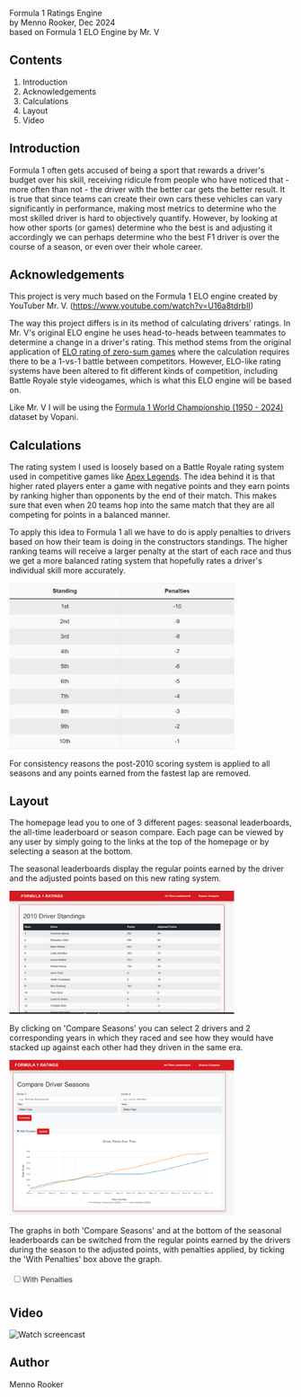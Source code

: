Formula 1 Ratings Engine  
by Menno Rooker, Dec 2024  
based on Formula 1 ELO Engine by Mr. V  

Contents
--------
1. Introduction
2. Acknowledgements
3. Calculations
4. Layout
5. Video


Introduction
------------

Formula 1 often gets accused of being a sport that rewards a driver's budget over his skill, receiving ridicule from people who have noticed that - more often than not - the driver with the better car gets the better result. It is true that since teams can create their own cars these vehicles can vary significantly in performance, making most metrics to determine who the most skilled driver is hard to objectively quantify. However, by looking at how other sports (or games) determine who the best is and adjusting it accordingly we can perhaps determine who the best F1 driver is over the course of a season, or even over their whole career.


Acknowledgements
----------------
This project is very much based on the Formula 1 ELO engine created by YouTuber Mr. V. (https://www.youtube.com/watch?v=U16a8tdrbII)

The way this project differs is in its method of calculating drivers' ratings. In Mr. V's original ELO engine he uses head-to-heads between teammates to determine a change in a driver's rating. This method stems from the original application of [ELO rating of zero-sum games](https://en.wikipedia.org/wiki/Elo_rating_system) where the calculation requires there to be a 1-vs-1 battle between competitors. However, ELO-like rating systems have been altered to fit different kinds of competition, including Battle Royale style videogames, which is what this ELO engine will be based on.

Like Mr. V I will be using the [Formula 1 World Championship (1950 - 2024) ](https://www.kaggle.com/datasets/rohanrao/formula-1-world-championship-1950-2020?resource=download) dataset by Vopani.


Calculations
------------

The rating system I used is loosely based on a Battle Royale rating system used in competitive games like [Apex Legends](https://help.ea.com/nl/help/apex-legends/apex-legends/apex-legends-ranked-mode/). The idea behind it is that higher rated players enter a game with negative points and they earn points by ranking higher than opponents by the end of their match. This makes sure that even when 20 teams hop into the same match that they are all competing for points in a balanced manner.  

To apply this idea to Formula 1 all we have to do is apply penalties to drivers based on how their team is doing in the constructors standings. The higher ranking teams will receive a larger penalty at the start of each race and thus we get a more balanced rating system that hopefully rates a driver's individual skill more accurately.

<img src="docs/Ratings Calculations Screenshot.png" alt="calculations" width="400"/>

For consistency reasons the post-2010 scoring system is applied to all seasons and any points earned from the fastest lap are removed.


Layout
------

The homepage lead you to one of 3 different pages: seasonal leaderboards, the all-time leaderboard or season compare. Each page can be viewed by any user by simply going to the links at the top of the homepage or by selecting a season at the bottom.  

The seasonal leaderboards display the regular points earned by the driver and the adjusted points based on this new rating system.

<img src="docs/Leaderboard Screenshot.png" alt="leaderboard" width="400"/>

By clicking on 'Compare Seasons' you can select 2 drivers and 2 corresponding years in which they raced and see how they would have stacked up against each other had they driven in the same era.

<img src="docs/Compare Seasons Screenshot.png" alt="compare seasons" width="400"/>

The graphs in both 'Compare Seasons' and at the bottom of the seasonal leaderboards can be switched from the regular points earned by the drivers during the season to the adjusted points, with penalties applied, by ticking the 'With Penalties' box above the graph.

<img src="docs/With Penalties tick-box.png" alt="tick" width="120"/>

Video
-------

![Watch screencast](https://www.youtube.com/watch?v=308zRVImBsc&feature=youtu.be)


Author
-------

Menno Rooker

 
  
